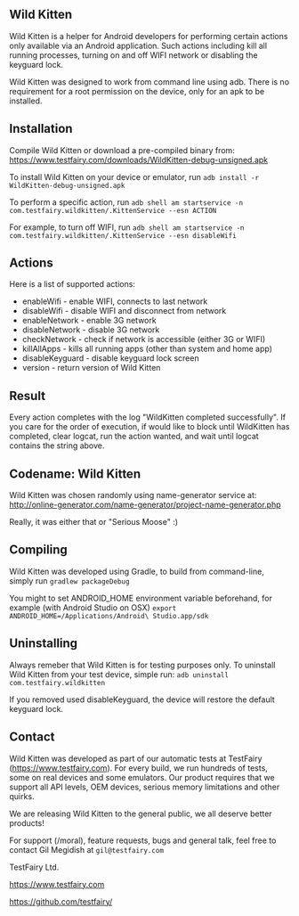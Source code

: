 Wild Kitten
-----------

Wild Kitten is a helper for Android developers for performing certain actions only
available via an Android application. Such actions including kill all running processes,
turning on and off WIFI network or disabling the keyguard lock.

Wild Kitten was designed to work from command line using adb. There is no requirement
for a root permission on the device, only for an apk to be installed.

Installation
------------

Compile Wild Kitten or download a pre-compiled binary from:
https://www.testfairy.com/downloads/WildKitten-debug-unsigned.apk

To install Wild Kitten on your device or emulator, run
`adb install -r WildKitten-debug-unsigned.apk`

To perform a specific action, run
`adb shell am startservice -n com.testfairy.wildkitten/.KittenService --esn ACTION`

For example, to turn off WIFI, run
`adb shell am startservice -n com.testfairy.wildkitten/.KittenService --esn disableWifi`

Actions
-------

Here is a list of supported actions:

* enableWifi        - enable WIFI, connects to last network
* disableWifi       - disable WIFI and disconnect from network
* enableNetwork     - enable 3G network
* disableNetwork    - disable 3G network
* checkNetwork      - check if network is accessible (either 3G or WIFI)
* killAllApps       - kills all running apps (other than system and home app)
* disableKeyguard   - disable keyguard lock screen
* version           - return version of Wild Kitten

Result
------

Every action completes with the log "WildKitten completed successfully". If you care for the
order of execution, if would like to block until WildKitten has completed, clear logcat, run
the action wanted, and wait until logcat contains the string above.

Codename: Wild Kitten
---------------------

Wild Kitten was chosen randomly using name-generator service at:
http://online-generator.com/name-generator/project-name-generator.php

Really, it was either that or "Serious Moose" :)

Compiling
---------

Wild Kitten was developed using Gradle, to build from command-line, simply run
`gradlew packageDebug`

You might to set ANDROID_HOME environment variable beforehand, for example (with Android Studio on OSX)
`export ANDROID_HOME=/Applications/Android\ Studio.app/sdk`

Uninstalling
------------

Always remeber that Wild Kitten is for testing purposes only. To uninstall Wild Kitten from your test device, simple run:
`adb uninstall com.testfairy.wildkitten`

If you removed used disableKeyguard, the device will restore the default keyguard lock.

Contact
-------

Wild Kitten was developed as part of our automatic tests at TestFairy (https://www.testfairy.com).
For every build, we run hundreds of tests, some on real devices and some emulators. Our product
requires that we support all API levels, OEM devices, serious memory limitations and other quirks.

We are releasing Wild Kitten to the general public, we all deserve better products!

For support (/moral), feature requests, bugs and general talk, feel free to contact Gil Megidish at
`gil@testfairy.com`

TestFairy Ltd.


https://www.testfairy.com


https://github.com/testfairy/


